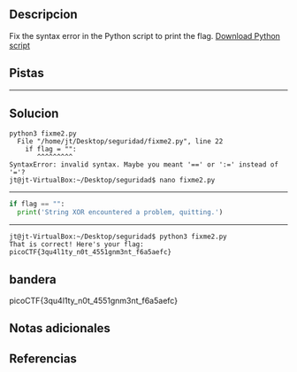 ## Descripcion
Fix the syntax error in the Python script to print the flag. [Download Python script](https://artifacts.picoctf.net/c/6/fixme2.py)
## Pistas 
****** 
## Solucion
```
python3 fixme2.py 
  File "/home/jt/Desktop/seguridad/fixme2.py", line 22
    if flag = "":
       ^^^^^^^^^
SyntaxError: invalid syntax. Maybe you meant '==' or ':=' instead of '='?
jt@jt-VirtualBox:~/Desktop/seguridad$ nano fixme2.py 

```
---
```python
if flag == "":
  print('String XOR encountered a problem, quitting.')
```
---
```
jt@jt-VirtualBox:~/Desktop/seguridad$ python3 fixme2.py 
That is correct! Here's your flag: picoCTF{3qu4l1ty_n0t_4551gnm3nt_f6a5aefc}

```
## bandera
picoCTF{3qu4l1ty_n0t_4551gnm3nt_f6a5aefc}

## Notas adicionales 

## Referencias
